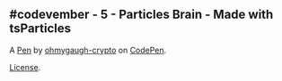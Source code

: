 #codevember - 5 - Particles Brain - Made with tsParticles
---------------------------------------------------------


A [Pen](https://codepen.io/ohmygaugh-crypto/pen/abmBjee) by [ohmygaugh-crypto](https://codepen.io/ohmygaugh-crypto) on [CodePen](https://codepen.io).

[License](https://codepen.io/ohmygaugh-crypto/pen/abmBjee/license).